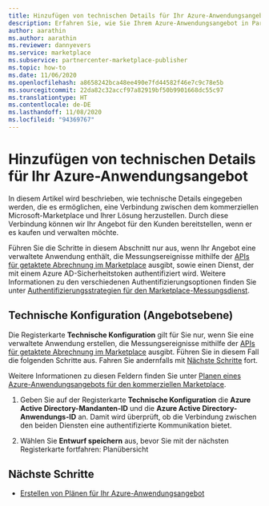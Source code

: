 ```yaml
---
title: Hinzufügen von technischen Details für Ihr Azure-Anwendungsangebot
description: Erfahren Sie, wie Sie Ihrem Azure-Anwendungsangebot in Partner Center technische Details hinzufügen.
author: aarathin
ms.author: aarathin
ms.reviewer: dannyevers
ms.service: marketplace
ms.subservice: partnercenter-marketplace-publisher
ms.topic: how-to
ms.date: 11/06/2020
ms.openlocfilehash: a8658242bca48ee490e7fd44582f46e7c9c78e5b
ms.sourcegitcommit: 22da82c32accf97a82919bf50b9901668dc55c97
ms.translationtype: HT
ms.contentlocale: de-DE
ms.lasthandoff: 11/08/2020
ms.locfileid: "94369767"
---
```

# <a name="how-to-add-technical-details-for-your-azure-application-offer"></a>Hinzufügen von technischen Details für Ihr Azure-Anwendungsangebot

In diesem Artikel wird beschrieben, wie technische Details eingegeben werden, die es ermöglichen, eine Verbindung zwischen dem kommerziellen Microsoft-Marketplace und Ihrer Lösung herzustellen. Durch diese Verbindung können wir Ihr Angebot für den Kunden bereitstellen, wenn er es kaufen und verwalten möchte.

Führen Sie die Schritte in diesem Abschnitt nur aus, wenn Ihr Angebot eine verwaltete Anwendung enthält, die Messungsereignisse mithilfe der [APIs für getaktete Abrechnung im Marketplace](partner-center-portal/marketplace-metering-service-apis.md) ausgibt, sowie einen Dienst, der mit einem Azure AD-Sicherheitstoken authentifiziert wird. Weitere Informationen zu den verschiedenen Authentifizierungsoptionen finden Sie unter [Authentifizierungsstrategien für den Marketplace-Messungsdienst](partner-center-portal/marketplace-metering-service-authentication.md).

## <a name="technical-configuration-offer-level"></a>Technische Konfiguration (Angebotsebene)

Die Registerkarte **Technische Konfiguration** gilt für Sie nur, wenn Sie eine verwaltete Anwendung erstellen, die Messungsereignisse mithilfe der [APIs für getaktete Abrechnung im Marketplace](partner-center-portal/marketplace-metering-service-apis.md) ausgibt. Führen Sie in diesem Fall die folgenden Schritte aus. Fahren Sie andernfalls mit [Nächste Schritte](#next-steps) fort. 

Weitere Informationen zu diesen Feldern finden Sie unter [Planen eines Azure-Anwendungsangebots für den kommerziellen Marketplace](plan-azure-application-offer.md#technical-configuration).

1. Geben Sie auf der Registerkarte **Technische Konfiguration** die **Azure Active Directory-Mandanten-ID** und die **Azure Active Directory-Anwendungs-ID** an. Damit wird überprüft, ob die Verbindung zwischen den beiden Diensten eine authentifizierte Kommunikation bietet.

1. Wählen Sie **Entwurf speichern** aus, bevor Sie mit der nächsten Registerkarte fortfahren: Planübersicht

## <a name="next-steps"></a>Nächste Schritte

- [Erstellen von Plänen für Ihr Azure-Anwendungsangebot](create-new-azure-apps-offer-plans.md)
